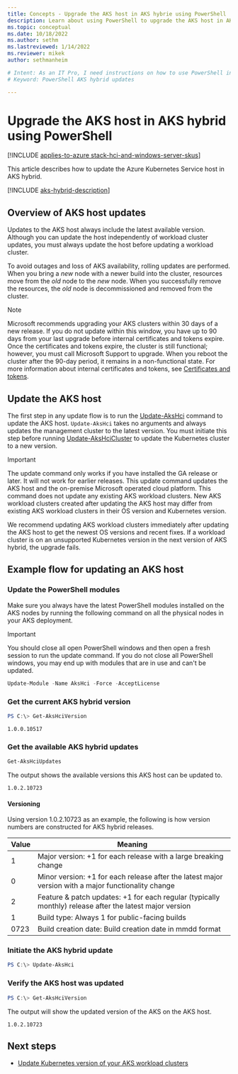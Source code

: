 ```yaml
---
title: Concepts - Upgrade the AKS host in AKS hybrie using PowerShell
description: Learn about using PowerShell to upgrade the AKS host in AKS hybrid.
ms.topic: conceptual
ms.date: 10/18/2022
ms.author: sethm 
ms.lastreviewed: 1/14/2022
ms.reviewer: mikek
author: sethmanheim

# Intent: As an IT Pro, I need instructions on how to use PowerShell in order to upgrade my AKS host in AKS hybrid.
# Keyword: PowerShell AKS hybrid updates

---
```


# Upgrade the AKS host in AKS hybrid using PowerShell

[!INCLUDE [applies-to-azure stack-hci-and-windows-server-skus](includes/aks-hci-applies-to-skus/aks-hybrid-applies-to-azure-stack-hci-windows-server-sku.md)]

This article describes how to update the Azure Kubernetes Service host in AKS hybrid. 

[!INCLUDE [aks-hybrid-description](includes/aks-hybrid-description.md)]

## Overview of AKS host updates

Updates to the AKS host always include the latest available version. Although you can update the host independently of workload cluster updates, you must always update the host before updating a workload cluster.

To avoid outages and loss of AKS availability, rolling updates are performed. When you bring a _new_ node with a newer build into the cluster, resources move from the _old_ node to the _new_ node. When you successfully remove the resources, the _old_ node is decommissioned and removed from the cluster.

> [!Note]  
> Microsoft recommends upgrading your AKS clusters within 30 days of a new release. If you do not update within this window, you have up to 90 days from your last upgrade before internal certificates and tokens expire. Once the certificates and tokens expire, the cluster is still functional; however, you must call Microsoft Support to upgrade. When you reboot the cluster after the 90-day period, it remains in a non-functional state. For more information about internal certificates and tokens, see [Certificates and tokens](/azure-stack/aks-hci/certificates-update-after-sixty-days).

## Update the AKS host

The first step in any update flow is to run the [Update-AksHci](./reference/ps/update-akshci.md) command to update the AKS host. `Update-AksHci` takes no arguments and always updates the management cluster to the latest version. You must initiate this step before running [Update-AksHciCluster](./reference/ps/update-akshcicluster.md) to update the Kubernetes cluster to a new version.

> [!Important]
> The update command only works if you have installed the GA release or later. It will not work for earlier releases. This update command updates the AKS host and the on-premise Microsoft operated cloud platform. This command does not update any existing AKS workload clusters. New AKS workload clusters created after updating the AKS host may differ from existing AKS workload clusters in their OS version and Kubernetes version.

We recommend updating AKS workload clusters immediately after updating the AKS host to get the newest OS versions and recent fixes. If a workload cluster is on an unsupported Kubernetes version in the next version of AKS hybrid, the upgrade fails.

## Example flow for updating an AKS host

### Update the PowerShell modules

Make sure you always have the latest PowerShell modules installed on the AKS nodes by running the following command on all the physical nodes in your AKS deployment.<!--Not sure how to generalize "all the physical Azure Stack HCI nodes" to Windows Server and potentially other deployments of AKS hybrid, will this work in context?-->

> [!Important]
> You should close all open PowerShell windows and then open a fresh session to run the update command. If you do not close all PowerShell windows, you may end up with modules that are in use and can't be updated.

```powershell
Update-Module -Name AksHci -Force -AcceptLicense
```

### Get the current AKS hybrid version

```powershell
PS C:\> Get-AksHciVersion                    
```

```output
1.0.0.10517
```

### Get the available AKS hybrid updates

```powershell
Get-AksHciUpdates
```

The output shows the available versions this AKS host can be updated to.

```output
1.0.2.10723
```

#### Versioning

Using version 1.0.2.10723 as an example, the following is how version numbers are constructed for AKS hybrid releases.

| Value | Meaning                                                                                             |
| ----- | --------------------------------------------------------------------------------------------------- |
| 1     | Major version: +1 for each release with a large breaking change                                     |
| 0     | Minor version: +1 for each release after the latest major version with a major functionality change |
| 2     | Feature & patch updates: +1 for each regular (typically monthly) release after the latest major version |
| 1     | Build type: Always 1 for public-facing builds                                                       |
| 0723  | Build creation date: Build creation date in mmdd format                                             |


### Initiate the AKS hybrid update

```powershell
PS C:\> Update-AksHci
```

### Verify the AKS host was updated

```powershell
PS C:\> Get-AksHciVersion
```

The output will show the updated version of the AKS on the AKS host.

```output
1.0.2.10723
```

## Next steps

- [Update Kubernetes version of your AKS workload clusters](upgrade.md)


<!-- LINKS - external -->


<!-- LINKS - internal -->
